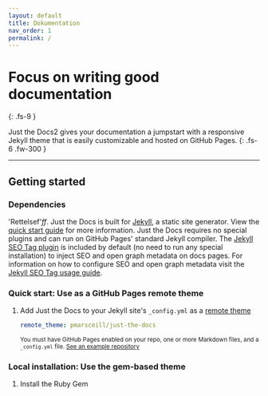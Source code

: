 ```yaml
---
layout: default
title: Dokumentation
nav_order: 1 
permalink: /
---
```


# Focus on writing good documentation

{: .fs-9 }

Just the Docs2 gives your documentation a jumpstart with a responsive Jekyll theme that is easily customizable and hosted on GitHub Pages.
{: .fs-6 .fw-300 }

---

## Getting started

### Dependencies

'Rettelsef'*ff*. Just the Docs is built for [Jekyll](https://jekyllrb.com), a static site generator. View the [quick start guide](https://jekyllrb.com/docs/) for more information. Just the Docs requires no special plugins and can run on GitHub Pages' standard Jekyll compiler. The [Jekyll SEO Tag plugin](https://github.com/jekyll/jekyll-seo-tag) is included by default (no need to run any special installation) to inject SEO and open graph metadata on docs pages. For information on how to configure SEO and open graph metadata visit the [Jekyll SEO Tag usage guide](https://jekyll.github.io/jekyll-seo-tag/usage/).

### Quick start: Use as a GitHub Pages remote theme

1. Add Just the Docs to your Jekyll site's `_config.yml` as a [remote theme](https://blog.github.com/2017-11-29-use-any-theme-with-github-pages/)
   
   ```yaml
   remote_theme: pmarsceill/just-the-docs
   ```
   
   <small>You must have GitHub Pages enabled on your repo, one or more Markdown files, and a `_config.yml` file. [See an example repository](https://github.com/pmarsceill/jtd-remote)</small>

### Local installation: Use the gem-based theme

1. Install the Ruby Gem